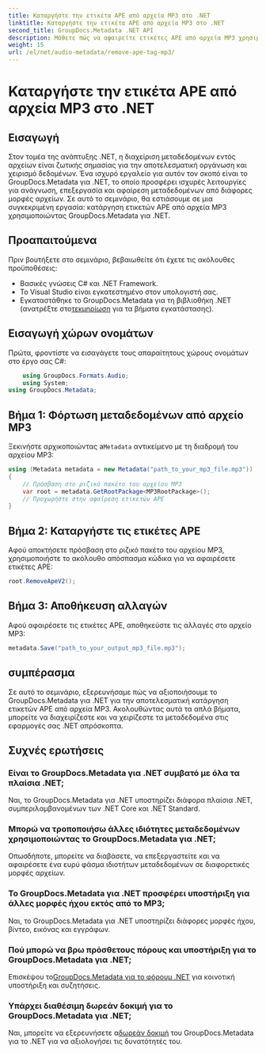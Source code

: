 ```yaml
---
title: Καταργήστε την ετικέτα APE από αρχεία MP3 στο .NET
linktitle: Καταργήστε την ετικέτα APE από αρχεία MP3 στο .NET
second_title: GroupDocs.Metadata .NET API
description: Μάθετε πώς να αφαιρείτε ετικέτες APE από αρχεία MP3 χρησιμοποιώντας το GroupDocs.Metadata για .NET. Διαχειριστείτε χωρίς κόπο τα μεταδεδομένα στις εφαρμογές σας .NET.
weight: 15
url: /el/net/audio-metadata/remove-ape-tag-mp3/
---
```


# Καταργήστε την ετικέτα APE από αρχεία MP3 στο .NET

## Εισαγωγή
Στον τομέα της ανάπτυξης .NET, η διαχείριση μεταδεδομένων εντός αρχείων είναι ζωτικής σημασίας για την αποτελεσματική οργάνωση και χειρισμό δεδομένων. Ένα ισχυρό εργαλείο για αυτόν τον σκοπό είναι το GroupDocs.Metadata για .NET, το οποίο προσφέρει ισχυρές λειτουργίες για ανάγνωση, επεξεργασία και αφαίρεση μεταδεδομένων από διάφορες μορφές αρχείων. Σε αυτό το σεμινάριο, θα εστιάσουμε σε μια συγκεκριμένη εργασία: κατάργηση ετικετών APE από αρχεία MP3 χρησιμοποιώντας GroupDocs.Metadata για .NET. 
## Προαπαιτούμενα
Πριν βουτήξετε στο σεμινάριο, βεβαιωθείτε ότι έχετε τις ακόλουθες προϋποθέσεις:
- Βασικές γνώσεις C# και .NET Framework.
- Το Visual Studio είναι εγκατεστημένο στον υπολογιστή σας.
-  Εγκαταστάθηκε το GroupDocs.Metadata για τη βιβλιοθήκη .NET (ανατρέξτε στο[τεκμηρίωση](https://tutorials.groupdocs.com/metadata/net/) για τα βήματα εγκατάστασης).

## Εισαγωγή χώρων ονομάτων
Πρώτα, φροντίστε να εισαγάγετε τους απαραίτητους χώρους ονομάτων στο έργο σας C#:
```csharp
    using GroupDocs.Formats.Audio;
    using System;
using GroupDocs.Metadata;
```
## Βήμα 1: Φόρτωση μεταδεδομένων από αρχείο MP3
 Ξεκινήστε αρχικοποιώντας a`Metadata` αντικείμενο με τη διαδρομή του αρχείου MP3:
```csharp
using (Metadata metadata = new Metadata("path_to_your_mp3_file.mp3"))
{
    // Πρόσβαση στο ριζικό πακέτο του αρχείου MP3
    var root = metadata.GetRootPackage<MP3RootPackage>();
    // Προχωρήστε στην αφαίρεση ετικετών APE
}
```
## Βήμα 2: Καταργήστε τις ετικέτες APE
Αφού αποκτήσετε πρόσβαση στο ριζικό πακέτο του αρχείου MP3, χρησιμοποιήστε το ακόλουθο απόσπασμα κώδικα για να αφαιρέσετε ετικέτες APE:
```csharp
root.RemoveApeV2();
```
## Βήμα 3: Αποθήκευση αλλαγών
Αφού αφαιρέσετε τις ετικέτες APE, αποθηκεύστε τις αλλαγές στο αρχείο MP3:
```csharp
metadata.Save("path_to_your_output_mp3_file.mp3");
```

## συμπέρασμα
Σε αυτό το σεμινάριο, εξερευνήσαμε πώς να αξιοποιήσουμε το GroupDocs.Metadata για .NET για την αποτελεσματική κατάργηση ετικετών APE από αρχεία MP3. Ακολουθώντας αυτά τα απλά βήματα, μπορείτε να διαχειρίζεστε και να χειρίζεστε τα μεταδεδομένα στις εφαρμογές σας .NET απρόσκοπτα.

## Συχνές ερωτήσεις
### Είναι το GroupDocs.Metadata για .NET συμβατό με όλα τα πλαίσια .NET;
Ναι, το GroupDocs.Metadata για .NET υποστηρίζει διάφορα πλαίσια .NET, συμπεριλαμβανομένων των .NET Core και .NET Standard.
### Μπορώ να τροποποιήσω άλλες ιδιότητες μεταδεδομένων χρησιμοποιώντας το GroupDocs.Metadata για .NET;
Οπωσδήποτε, μπορείτε να διαβάσετε, να επεξεργαστείτε και να αφαιρέσετε ένα ευρύ φάσμα ιδιοτήτων μεταδεδομένων σε διαφορετικές μορφές αρχείων.
### Το GroupDocs.Metadata για .NET προσφέρει υποστήριξη για άλλες μορφές ήχου εκτός από το MP3;
Ναι, το GroupDocs.Metadata για .NET υποστηρίζει διάφορες μορφές ήχου, βίντεο, εικόνας και εγγράφων.
### Πού μπορώ να βρω πρόσθετους πόρους και υποστήριξη για το GroupDocs.Metadata για .NET;
 Επισκέψου το[GroupDocs.Metadata για το φόρουμ .NET](https://forum.groupdocs.com/c/metadata/14) για κοινοτική υποστήριξη και συζητήσεις.
### Υπάρχει διαθέσιμη δωρεάν δοκιμή για το GroupDocs.Metadata για .NET;
 Ναι, μπορείτε να εξερευνήσετε α[δωρεάν δοκιμή](https://releases.groupdocs.com/) του GroupDocs.Metadata για το .NET για να αξιολογήσει τις δυνατότητές του.